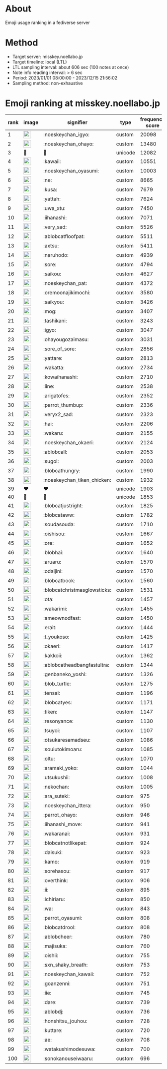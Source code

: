 # About
Emoji usage ranking in a fediverse server

# Method
- Target server: misskey.noellabo.jp
- Target timeline: local (LTL)
- LTL sampling interval: about 606 sec (100 notes at once)
- Note info reading interval: > 6 sec
- Period: 2023/01/01 08:00:00 - 2023/12/15 21:56:02 
- Sampling method: non-exhaustive

# Emoji ranking at misskey.noellabo.jp

|rank|image|signifier|type|frequency score|
|----|----|----|----|----|
|1|<img height="24" src="https://misskey.noellabo.jp/emoji/noeskeychan_igyo.webp">|:noeskeychan_igyo:|custom|20098|
|2|<img height="24" src="https://misskey.noellabo.jp/emoji/noeskeychan_ohayo.webp">|:noeskeychan_ohayo:|custom|13480|
|3|🎉|🎉|unicode|12082|
|4|<img height="24" src="https://misskey.noellabo.jp/emoji/kawaii.webp">|:kawaii:|custom|10551|
|5|<img height="24" src="https://misskey.noellabo.jp/emoji/noeskeychan_oyasumi.webp">|:noeskeychan_oyasumi:|custom|10003|
|6|<img height="24" src="https://misskey.noellabo.jp/emoji/ne.webp">|:ne:|custom|8665|
|7|<img height="24" src="https://misskey.noellabo.jp/emoji/kusa.webp">|:kusa:|custom|7679|
|8|<img height="24" src="https://misskey.noellabo.jp/emoji/yattah.webp">|:yattah:|custom|7624|
|9|<img height="24" src="https://misskey.noellabo.jp/emoji/uwa_xtu.webp">|:uwa_xtu:|custom|7450|
|10|<img height="24" src="https://misskey.noellabo.jp/emoji/iihanashi.webp">|:iihanashi:|custom|7071|
|11|<img height="24" src="https://misskey.noellabo.jp/emoji/very_sad.webp">|:very_sad:|custom|5526|
|12|<img height="24" src="https://misskey.noellabo.jp/emoji/ablobcatfloofpat.webp">|:ablobcatfloofpat:|custom|5511|
|13|<img height="24" src="https://misskey.noellabo.jp/emoji/axtsu.webp">|:axtsu:|custom|5411|
|14|<img height="24" src="https://misskey.noellabo.jp/emoji/naruhodo.webp">|:naruhodo:|custom|4939|
|15|<img height="24" src="https://misskey.noellabo.jp/emoji/sore.webp">|:sore:|custom|4794|
|16|<img height="24" src="https://misskey.noellabo.jp/emoji/saikou.webp">|:saikou:|custom|4627|
|17|<img height="24" src="https://misskey.noellabo.jp/emoji/noeskeychan_pat.webp">|:noeskeychan_pat:|custom|4372|
|18|<img height="24" src="https://misskey.noellabo.jp/emoji/oremoonajikimochi.webp">|:oremoonajikimochi:|custom|3580|
|19|<img height="24" src="https://misskey.noellabo.jp/emoji/saikyou.webp">|:saikyou:|custom|3426|
|20|<img height="24" src="https://misskey.noellabo.jp/emoji/mog.webp">|:mog:|custom|3407|
|21|<img height="24" src="https://misskey.noellabo.jp/emoji/tashikani.webp">|:tashikani:|custom|3243|
|22|<img height="24" src="https://misskey.noellabo.jp/emoji/igyo.webp">|:igyo:|custom|3047|
|23|<img height="24" src="https://misskey.noellabo.jp/emoji/ohayougozaimasu.webp">|:ohayougozaimasu:|custom|3031|
|24|<img height="24" src="https://misskey.noellabo.jp/emoji/sore_of_sore.webp">|:sore_of_sore:|custom|2856|
|25|<img height="24" src="https://misskey.noellabo.jp/emoji/yattare.webp">|:yattare:|custom|2813|
|26|<img height="24" src="https://misskey.noellabo.jp/emoji/wakatta.webp">|:wakatta:|custom|2734|
|27|<img height="24" src="https://misskey.noellabo.jp/emoji/kowaihanashi.webp">|:kowaihanashi:|custom|2710|
|28|<img height="24" src="https://misskey.noellabo.jp/emoji/iine.webp">|:iine:|custom|2538|
|29|<img height="24" src="https://misskey.noellabo.jp/emoji/arigatofes.webp">|:arigatofes:|custom|2352|
|30|<img height="24" src="https://misskey.noellabo.jp/emoji/parrot_thumbup.webp">|:parrot_thumbup:|custom|2336|
|31|<img height="24" src="https://misskey.noellabo.jp/emoji/veryx2_sad.webp">|:veryx2_sad:|custom|2323|
|32|<img height="24" src="https://misskey.noellabo.jp/emoji/hai.webp">|:hai:|custom|2206|
|33|<img height="24" src="https://misskey.noellabo.jp/emoji/wakaru.webp">|:wakaru:|custom|2155|
|34|<img height="24" src="https://misskey.noellabo.jp/emoji/noeskeychan_okaeri.webp">|:noeskeychan_okaeri:|custom|2124|
|35|<img height="24" src="https://misskey.noellabo.jp/emoji/ablobcall.webp">|:ablobcall:|custom|2053|
|36|<img height="24" src="https://misskey.noellabo.jp/emoji/sugoi.webp">|:sugoi:|custom|2003|
|37|<img height="24" src="https://misskey.noellabo.jp/emoji/blobcathungry.webp">|:blobcathungry:|custom|1990|
|38|<img height="24" src="https://misskey.noellabo.jp/emoji/noeskeychan_tiken_chicken.webp">|:noeskeychan_tiken_chicken:|custom|1932|
|39|❤|❤|unicode|1903|
|40|🍗|🍗|unicode|1853|
|41|<img height="24" src="https://misskey.noellabo.jp/emoji/blobcatjustright.webp">|:blobcatjustright:|custom|1825|
|42|<img height="24" src="https://misskey.noellabo.jp/emoji/blobcataww.webp">|:blobcataww:|custom|1782|
|43|<img height="24" src="https://misskey.noellabo.jp/emoji/soudasouda.webp">|:soudasouda:|custom|1710|
|44|<img height="24" src="https://misskey.noellabo.jp/emoji/oishisou.webp">|:oishisou:|custom|1667|
|45|<img height="24" src="https://misskey.noellabo.jp/emoji/ore.webp">|:ore:|custom|1652|
|46|<img height="24" src="https://misskey.noellabo.jp/emoji/blobhai.webp">|:blobhai:|custom|1640|
|47|<img height="24" src="https://misskey.noellabo.jp/emoji/aruaru.webp">|:aruaru:|custom|1570|
|48|<img height="24" src="https://misskey.noellabo.jp/emoji/odaijini.webp">|:odaijini:|custom|1570|
|49|<img height="24" src="https://misskey.noellabo.jp/emoji/blobcatbook.webp">|:blobcatbook:|custom|1560|
|50|<img height="24" src="https://misskey.noellabo.jp/emoji/blobcatchristmasglowsticks.webp">|:blobcatchristmasglowsticks:|custom|1531|
|51|<img height="24" src="https://misskey.noellabo.jp/emoji/ota.webp">|:ota:|custom|1457|
|52|<img height="24" src="https://misskey.noellabo.jp/emoji/wakarimi.webp">|:wakarimi:|custom|1455|
|53|<img height="24" src="https://misskey.noellabo.jp/emoji/ameownodfast.webp">|:ameownodfast:|custom|1450|
|54|<img height="24" src="https://misskey.noellabo.jp/emoji/erait.webp">|:erait:|custom|1444|
|55|<img height="24" src="https://misskey.noellabo.jp/emoji/t_youkoso.webp">|:t_youkoso:|custom|1425|
|56|<img height="24" src="https://misskey.noellabo.jp/emoji/okaeri.webp">|:okaeri:|custom|1417|
|57|<img height="24" src="https://misskey.noellabo.jp/emoji/kakkoii.webp">|:kakkoii:|custom|1362|
|58|<img height="24" src="https://misskey.noellabo.jp/emoji/ablobcatheadbangfastultra.webp">|:ablobcatheadbangfastultra:|custom|1344|
|59|<img height="24" src="https://misskey.noellabo.jp/emoji/genbaneko_yoshi.webp">|:genbaneko_yoshi:|custom|1326|
|60|<img height="24" src="https://misskey.noellabo.jp/emoji/blob_turtle.webp">|:blob_turtle:|custom|1275|
|61|<img height="24" src="https://misskey.noellabo.jp/emoji/tensai.webp">|:tensai:|custom|1196|
|62|<img height="24" src="https://misskey.noellabo.jp/emoji/blobcatyes.webp">|:blobcatyes:|custom|1171|
|63|<img height="24" src="https://misskey.noellabo.jp/emoji/tiken.webp">|:tiken:|custom|1147|
|64|<img height="24" src="https://misskey.noellabo.jp/emoji/resonyance.webp">|:resonyance:|custom|1130|
|65|<img height="24" src="https://misskey.noellabo.jp/emoji/tsuyoi.webp">|:tsuyoi:|custom|1107|
|66|<img height="24" src="https://misskey.noellabo.jp/emoji/otsukaresamadseu.webp">|:otsukaresamadseu:|custom|1086|
|67|<img height="24" src="https://misskey.noellabo.jp/emoji/souiutokimoaru.webp">|:souiutokimoaru:|custom|1085|
|68|<img height="24" src="https://misskey.noellabo.jp/emoji/oltu.webp">|:oltu:|custom|1070|
|69|<img height="24" src="https://misskey.noellabo.jp/emoji/aramaki_yoko.webp">|:aramaki_yoko:|custom|1044|
|70|<img height="24" src="https://misskey.noellabo.jp/emoji/utsukushii.webp">|:utsukushii:|custom|1008|
|71|<img height="24" src="https://misskey.noellabo.jp/emoji/nekochan.webp">|:nekochan:|custom|1005|
|72|<img height="24" src="https://misskey.noellabo.jp/emoji/ara_suteki.webp">|:ara_suteki:|custom|975|
|73|<img height="24" src="https://misskey.noellabo.jp/emoji/noeskeychan_ittera.webp">|:noeskeychan_ittera:|custom|950|
|74|<img height="24" src="https://misskey.noellabo.jp/emoji/parrot_ohayo.webp">|:parrot_ohayo:|custom|946|
|75|<img height="24" src="https://misskey.noellabo.jp/emoji/iihanashi_move.webp">|:iihanashi_move:|custom|941|
|76|<img height="24" src="https://misskey.noellabo.jp/emoji/wakaranai.webp">|:wakaranai:|custom|931|
|77|<img height="24" src="https://misskey.noellabo.jp/emoji/blobcatnotlikepat.webp">|:blobcatnotlikepat:|custom|924|
|78|<img height="24" src="https://misskey.noellabo.jp/emoji/daisuki.webp">|:daisuki:|custom|923|
|79|<img height="24" src="https://misskey.noellabo.jp/emoji/kamo.webp">|:kamo:|custom|919|
|80|<img height="24" src="https://misskey.noellabo.jp/emoji/sorehasou.webp">|:sorehasou:|custom|917|
|81|<img height="24" src="https://misskey.noellabo.jp/emoji/overthink.webp">|:overthink:|custom|906|
|82|<img height="24" src="https://misskey.noellabo.jp/emoji/ii.webp">|:ii:|custom|895|
|83|<img height="24" src="https://misskey.noellabo.jp/emoji/ichiriaru.webp">|:ichiriaru:|custom|850|
|84|<img height="24" src="https://misskey.noellabo.jp/emoji/wa.webp">|:wa:|custom|843|
|85|<img height="24" src="https://misskey.noellabo.jp/emoji/parrot_oyasumi.webp">|:parrot_oyasumi:|custom|808|
|86|<img height="24" src="https://misskey.noellabo.jp/emoji/blobcatdrool.webp">|:blobcatdrool:|custom|808|
|87|<img height="24" src="https://misskey.noellabo.jp/emoji/ablobcheer.webp">|:ablobcheer:|custom|780|
|88|<img height="24" src="https://misskey.noellabo.jp/emoji/majisuka.webp">|:majisuka:|custom|760|
|89|<img height="24" src="https://misskey.noellabo.jp/emoji/oishii.webp">|:oishii:|custom|755|
|90|<img height="24" src="https://misskey.noellabo.jp/emoji/sxn_shaky_breath.webp">|:sxn_shaky_breath:|custom|753|
|91|<img height="24" src="https://misskey.noellabo.jp/emoji/noeskeychan_kawaii.webp">|:noeskeychan_kawaii:|custom|752|
|92|<img height="24" src="https://misskey.noellabo.jp/emoji/goanzenni.webp">|:goanzenni:|custom|751|
|93|<img height="24" src="https://misskey.noellabo.jp/emoji/iie.webp">|:iie:|custom|745|
|94|<img height="24" src="https://misskey.noellabo.jp/emoji/dare.webp">|:dare:|custom|739|
|95|<img height="24" src="https://misskey.noellabo.jp/emoji/ablobdj.webp">|:ablobdj:|custom|736|
|96|<img height="24" src="https://misskey.noellabo.jp/emoji/honshitsu_jouhou.webp">|:honshitsu_jouhou:|custom|728|
|97|<img height="24" src="https://misskey.noellabo.jp/emoji/kuttare.webp">|:kuttare:|custom|720|
|98|<img height="24" src="https://misskey.noellabo.jp/emoji/ae.webp">|:ae:|custom|708|
|99|<img height="24" src="https://misskey.noellabo.jp/emoji/watakushimodesuwa.webp">|:watakushimodesuwa:|custom|700|
|100|<img height="24" src="https://misskey.noellabo.jp/emoji/sonokanouseiwaaru.webp">|:sonokanouseiwaaru:|custom|696|

